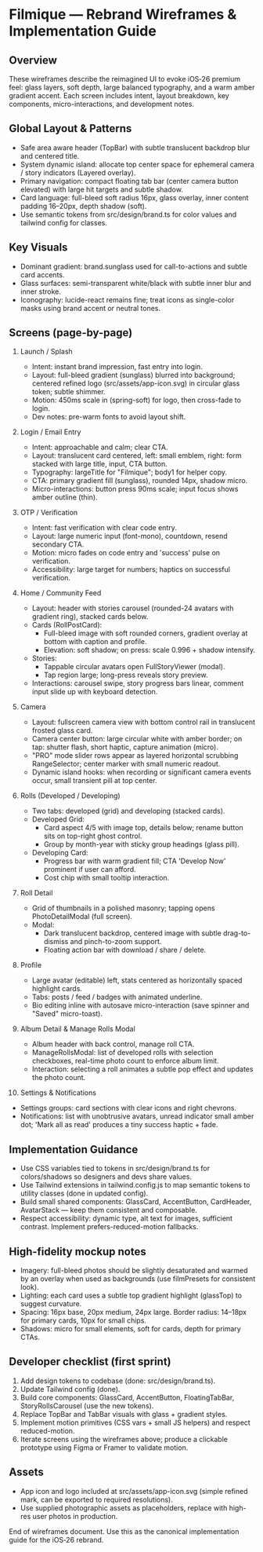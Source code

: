 Filmique — Rebrand Wireframes & Implementation Guide
=====================================================

Overview
--------
These wireframes describe the reimagined UI to evoke iOS‑26 premium feel: glass layers, soft depth, large balanced typography, and a warm amber gradient accent. Each screen includes intent, layout breakdown, key components, micro-interactions, and development notes.

Global Layout & Patterns
------------------------
- Safe area aware header (TopBar) with subtle translucent backdrop blur and centered title.
- System dynamic island: allocate top center space for ephemeral camera / story indicators (Layered overlay).
- Primary navigation: compact floating tab bar (center camera button elevated) with large hit targets and subtle shadow.
- Card language: full-bleed soft radius 16px, glass overlay, inner content padding 16–20px, depth shadow (soft).
- Use semantic tokens from src/design/brand.ts for color values and tailwind config for classes.

Key Visuals
-----------
- Dominant gradient: brand.sunglass used for call-to-actions and subtle card accents.
- Glass surfaces: semi-transparent white/black with subtle inner blur and inner stroke.
- Iconography: lucide-react remains fine; treat icons as single-color masks using brand accent or neutral tones.

Screens (page-by-page)
----------------------

1) Launch / Splash
   - Intent: instant brand impression, fast entry into login.
   - Layout: full-bleed gradient (sunglass) blurred into background; centered refined logo (src/assets/app-icon.svg) in circular glass token; subtle shimmer.
   - Motion: 450ms scale in (spring-soft) for logo, then cross-fade to login.
   - Dev notes: pre-warm fonts to avoid layout shift.

2) Login / Email Entry
   - Intent: approachable and calm; clear CTA.
   - Layout: translucent card centered, left: small emblem, right: form stacked with large title, input, CTA button.
   - Typography: largeTitle for "Filmique"; body1 for helper copy.
   - CTA: primary gradient fill (sunglass), rounded 14px, shadow micro.
   - Micro-interactions: button press 90ms scale; input focus shows amber outline (thin).

3) OTP / Verification
   - Intent: fast verification with clear code entry.
   - Layout: large numeric input (font-mono), countdown, resend secondary CTA.
   - Motion: micro fades on code entry and 'success' pulse on verification.
   - Accessibility: large target for numbers; haptics on successful verification.

4) Home / Community Feed
   - Layout: header with stories carousel (rounded-24 avatars with gradient ring), stacked cards below.
   - Cards (RollPostCard):
     - Full-bleed image with soft rounded corners, gradient overlay at bottom with caption and profile.
     - Elevation: soft shadow; on press: scale 0.996 + shadow intensify.
   - Stories:
     - Tappable circular avatars open FullStoryViewer (modal).
     - Tap region large; long-press reveals story preview.
   - Interactions: carousel swipe, story progress bars linear, comment input slide up with keyboard detection.

5) Camera
   - Layout: fullscreen camera view with bottom control rail in translucent frosted glass card.
   - Camera center button: large circular white with amber border; on tap: shutter flash, short haptic, capture animation (micro).
   - "PRO" mode slider rows appear as layered horizontal scrubbing RangeSelector; center marker with small numeric readout.
   - Dynamic island hooks: when recording or significant camera events occur, small transient pill at top center.

6) Rolls (Developed / Developing)
   - Two tabs: developed (grid) and developing (stacked cards).
   - Developed Grid:
     - Card aspect 4/5 with image top, details below; rename button sits on top-right ghost control.
     - Group by month-year with sticky group headings (glass pill).
   - Developing Card:
     - Progress bar with warm gradient fill; CTA 'Develop Now' prominent if user can afford.
     - Cost chip with small tooltip interaction.

7) Roll Detail
   - Grid of thumbnails in a polished masonry; tapping opens PhotoDetailModal (full screen).
   - Modal:
     - Dark translucent backdrop, centered image with subtle drag-to-dismiss and pinch-to-zoom support.
     - Floating action bar with download / share / delete.

8) Profile
   - Large avatar (editable) left, stats centered as horizontally spaced highlight cards.
   - Tabs: posts / feed / badges with animated underline.
   - Bio editing inline with autosave micro-interaction (save spinner and "Saved" micro-toast).

9) Album Detail & Manage Rolls Modal
   - Album header with back control, manage roll CTA.
   - ManageRollsModal: list of developed rolls with selection checkboxes, real-time photo count to enforce album limit.
   - Interaction: selecting a roll animates a subtle pop effect and updates the photo count.

10) Settings & Notifications
   - Settings groups: card sections with clear icons and right chevrons.
   - Notifications: list with unobtrusive avatars, unread indicator small amber dot; 'Mark all as read' produces a tiny success haptic + fade.

Implementation Guidance
-----------------------
- Use CSS variables tied to tokens in src/design/brand.ts for colors/shadows so designers and devs share values.
- Use Tailwind extensions in tailwind.config.js to map semantic tokens to utility classes (done in updated config).
- Build small shared components: GlassCard, AccentButton, CardHeader, AvatarStack — keep them consistent and composable.
- Respect accessibility: dynamic type, alt text for images, sufficient contrast. Implement prefers-reduced-motion fallbacks.

High-fidelity mockup notes
--------------------------
- Imagery: full-bleed photos should be slightly desaturated and warmed by an overlay when used as backgrounds (use filmPresets for consistent look).
- Lighting: each card uses a subtle top gradient highlight (glassTop) to suggest curvature.
- Spacing: 16px base, 20px medium, 24px large. Border radius: 14–18px for primary cards, 10px for small chips.
- Shadows: micro for small elements, soft for cards, depth for primary CTAs.

Developer checklist (first sprint)
---------------------------------
1. Add design tokens to codebase (done: src/design/brand.ts).
2. Update Tailwind config (done).
3. Build core components: GlassCard, AccentButton, FloatingTabBar, StoryRollsCarousel (use the new tokens).
4. Replace TopBar and TabBar visuals with glass + gradient styles.
5. Implement motion primitives (CSS vars + small JS helpers) and respect reduced-motion.
6. Iterate screens using the wireframes above; produce a clickable prototype using Figma or Framer to validate motion.

Assets
------
- App icon and logo included at src/assets/app-icon.svg (simple refined mark, can be exported to required resolutions).
- Use supplied photographic assets as placeholders, replace with high-res user photos in production.

End of wireframes document. Use this as the canonical implementation guide for the iOS‑26 rebrand.